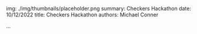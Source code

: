 img: ./img/thumbnails/placeholder.png
summary: Checkers Hackathon
date: 10/12/2022
title: Checkers Hackathon
authors: Michael Conner

...